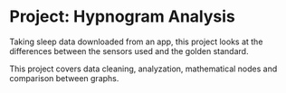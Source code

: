 # Project: Hypnogram Analysis

Taking sleep data downloaded from an app, this project looks at the differences between the sensors used and the golden standard.

This project covers data cleaning, analyzation, mathematical nodes and comparison between graphs. 